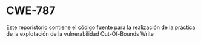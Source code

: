 # CWE-787
Este reporistorio contiene el código fuente para la realización de la práctica de la explotación de la vulnerabilidad Out-Of-Bounds Write
